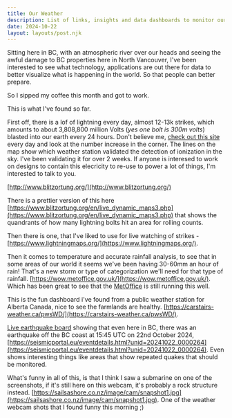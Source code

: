 ```yaml
---
title: Our Weather
description: List of links, insights and data dashboards to monitor our geology, geophysics and geography.
date: 2024-10-22
layout: layouts/post.njk
---
```


Sitting here in BC, with an atmospheric river over our heads and seeing the awful damage to BC properties here in North Vancouver, I've been interested to see what technology, applications are out there for data to better visualize what is happening in the world. So that people can better prepare.

So I sipped my coffee this month and got to work.

This is what I've found so far.

First off, there is a lof of lightning every day, almost 12-13k strikes, which amounts to about 3,808,800 million Volts (*yes one bolt is 300m volts*) blasted into our earth every 24 hours. Don't believe me, [check out this site](http://www.blitzortung.org/) every day and look at the number increase in the corner. The lines on the map show which weather station validated the detection of ionization in the sky. I've been validating it for over 2 weeks. If anyone is interesed to work on designs to contain this elecricity to re-use to power a lot of things, I'm interested to talk to you.

[http://www.blitzortung.org/](http://www.blitzortung.org/)

There is a prettier version of this here [https://www.blitzortung.org/en/live_dynamic_maps3.php](https://www.blitzortung.org/en/live_dynamic_maps3.php) that shows the quandrants of how many lightning bolts hit an area for rolling counts.

Then there is one, that I've liked to use for live watching of strikes - [https://www.lightningmaps.org/](https://www.lightningmaps.org/).

Then it comes to temperature and accurate rainfall analysis, to see that in some areas of our world it seems we've been having 30-60mm an hour of rain! That's a new storm or type of categorization we'll need for that type of rainfall.
[https://wow.metoffice.gov.uk/](https://wow.metoffice.gov.uk/). Which has been great to see that the [MetOffice](https://www.metoffice.gov.uk/) is still running this well.

This is the fun dashboard i've found from a public weather station for Alberta Canada, nice to see the farmlands are healthy. [https://carstairs-weather.ca/pwsWD/](https://carstairs-weather.ca/pwsWD/).

[Live earthquake board](https://carstairs-weather.ca/pwsWD/earthquake_c_popup.php?script=earthquake_c_block.php&theme=user&lang=en-uk&units=metric) showing that even here in BC, there was an earthquake off the BC coast at 15:45 UTC on 22nd October 2024, [https://seismicportal.eu/eventdetails.html?unid=20241022_0000264](https://seismicportal.eu/eventdetails.html?unid=20241022_0000264). Even shows interesting things like areas that show repeated quakes that should be monitored.


What's funny in all of this, is that I think I saw a submarine on one of the screenshots, if it's still here on this webcam, it's probably a rock structure instead. [https://sailsashore.co.nz/image/cam/snapshot1.jpg](https://sailsashore.co.nz/image/cam/snapshot1.jpg). One of the weather webcam shots that I found funny this morning ;)
